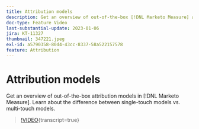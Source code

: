 ```yaml
---
title: Attribution models
description: Get an overview of out-of-the-box [!DNL Marketo Measure] attribution models. Learn about the difference between single-touch models vs. multi-touch models.
doc-type: Feature Video
last-substantial-update: 2023-01-06
jira: KT-11327
thumbnail: 347221.jpeg
exl-id: a5790358-80d4-43cc-8337-58a522157578
feature: Attribution
---
```

# Attribution models

Get an overview of out-of-the-box attribution models in [!DNL Marketo Measure]. Learn about the difference between single-touch models vs. multi-touch models.

>[!VIDEO](https://video.tv.adobe.com/v/347221/?learn=on){transcript=true}
